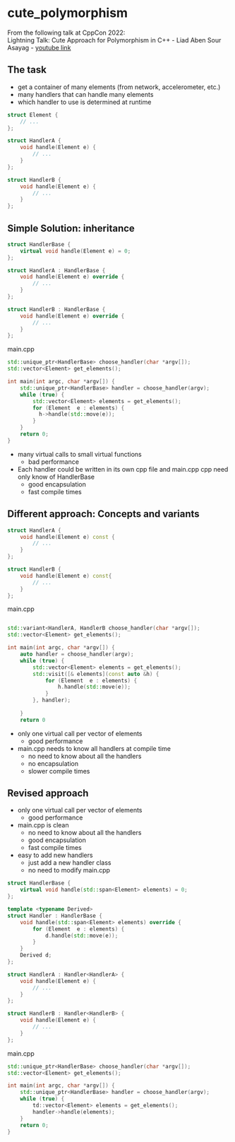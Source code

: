 # cute_polymorphism

From the following talk at CppCon 2022:
<br>Lightning Talk: Cute Approach for Polymorphism in C++ - Liad Aben Sour
Asayag - [youtube link](https://www.youtube.com/watch?v=Y0B5AkvBL2w)

## The task

- get a container of many elements (from network, accelerometer, etc.)
- many handlers that can handle many elements
- which handler to use is determined at runtime

```cpp
struct Element {
    // ...
};

struct HandlerA {
    void handle(Element e) {
        // ...
    }
};

struct HandlerB {
    void handle(Element e) {
        // ...
    }
};

```

## Simple Solution: inheritance

```cpp
struct HandlerBase {
    virtual void handle(Element e) = 0;
};

struct HandlerA : HandlerBase {
    void handle(Element e) override {
        // ...
    }
};

struct HandlerB : HandlerBase {
    void handle(Element e) override {
        // ...
    }
};
```

main.cpp

```cpp
std::unique_ptr<HandlerBase> choose_handler(char *argv[]);
std::vector<Element> get_elements();

int main(int argc, char *argv[]) {
    std::unique_ptr<HandlerBase> handler = choose_handler(argv);
    while (true) {
        std::vector<Element> elements = get_elements();
        for (Element  e : elements) {
          h->handle(std::move(e));
        }
    }
    return 0;
}
```

- many virtual calls to small virtual functions
    - bad performance
- Each handler could be written in its own cpp file and main.cpp cpp need only know of HandlerBase
    - good encapsulation
    - fast compile times

## Different approach: Concepts and variants

```cpp
struct HandlerA {
    void handle(Element e) const {
        // ...
    }
};

struct HandlerB {
    void handle(Element e) const{
        // ...
    }
};
```

main.cpp

```cpp

std::variant<HandlerA, HandlerB choose_handler(char *argv[]);
std::vector<Element> get_elements();

int main(int argc, char *argv[]) {
    auto handler = choose_handler(argv);
    while (true) {
        std::vector<Element> elements = get_elements();
        std::visit([& elements](const auto &h) { 
            for (Element  e : elements) {
                h.handle(std::move(e));
            }
        }, handler);
        
    }
    return 0

```

- only one virtual call per vector of elements
    - good performance
- main.cpp needs to know all handlers at compile time
    - no need to know about all the handlers
    - no encapsulation
    - slower compile times

## Revised approach

- only one virtual call per vector of elements
    - good performance
- main.cpp is clean
    - no need to know about all the handlers
    - good encapsulation
    - fast compile times
- easy to add new handlers
    - just add a new handler class
    - no need to modify main.cpp

```cpp
struct HandlerBase {
    virtual void handle(std::span<Element> elements) = 0;
};

template <typename Derived>
struct Handler : HandlerBase {
    void handle(std::span<Element> elements) override {
        for (Element  e : elements) {
            d.handle(std::move(e));
        }
    }
    Derived d;
};

struct HandlerA : Handler<HandlerA> {
    void handle(Element e) {
        // ...
    }
};

struct HandlerB : Handler<HandlerB> {
    void handle(Element e) {
        // ...
    }
};
```

main.cpp

```cpp
std::unique_ptr<HandlerBase> choose_handler(char *argv[]);
std::vector<Element> get_elements();

int main(int argc, char *argv[]) {
    std::unique_ptr<HandlerBase> handler = choose_handler(argv);
    while (true) {
        td::vector<Element> elements = get_elements();
        handler->handle(elements);
    }
    return 0;
}
```